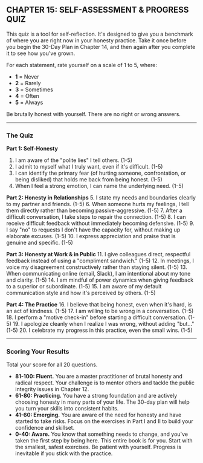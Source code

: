 ## CHAPTER 15: SELF-ASSESSMENT & PROGRESS QUIZ

This quiz is a tool for self-reflection. It's designed to give you a benchmark of where you are right now in your honesty practice. Take it once before you begin the 30-Day Plan in Chapter 14, and then again after you complete it to see how you've grown.

For each statement, rate yourself on a scale of 1 to 5, where:
*   **1** = Never
*   **2** = Rarely
*   **3** = Sometimes
*   **4** = Often
*   **5** = Always

Be brutally honest with yourself. There are no right or wrong answers.

---

### The Quiz

**Part 1: Self-Honesty**
1.  I am aware of the "polite lies" I tell others. (1-5)
2.  I admit to myself what I truly want, even if it's difficult. (1-5)
3.  I can identify the primary fear (of hurting someone, confrontation, or being disliked) that holds me back from being honest. (1-5)
4.  When I feel a strong emotion, I can name the underlying need. (1-5)

**Part 2: Honesty in Relationships**
5.  I state my needs and boundaries clearly to my partner and friends. (1-5)
6.  When someone hurts my feelings, I tell them directly rather than becoming passive-aggressive. (1-5)
7.  After a difficult conversation, I take steps to repair the connection. (1-5)
8.  I can receive difficult feedback without immediately becoming defensive. (1-5)
9.  I say "no" to requests I don't have the capacity for, without making up elaborate excuses. (1-5)
10. I express appreciation and praise that is genuine and specific. (1-5)

**Part 3: Honesty at Work & in Public**
11. I give colleagues direct, respectful feedback instead of using a "compliment sandwich." (1-5)
12. In meetings, I voice my disagreement constructively rather than staying silent. (1-5)
13. When communicating online (email, Slack), I am intentional about my tone and clarity. (1-5)
14. I am mindful of power dynamics when giving feedback to a superior or subordinate. (1-5)
15. I am aware of my default communication style and how it's perceived by others. (1-5)

**Part 4: The Practice**
16. I believe that being honest, even when it's hard, is an act of kindness. (1-5)
17. I am willing to be wrong in a conversation. (1-5)
18. I perform a "motive check-in" before starting a difficult conversation. (1-5)
19. I apologize cleanly when I realize I was wrong, without adding "but..." (1-5)
20. I celebrate my progress in this practice, even the small wins. (1-5)

---

### Scoring Your Results

Total your score for all 20 questions.

*   **81-100: Fluent.** You are a master practitioner of brutal honesty and radical respect. Your challenge is to mentor others and tackle the public integrity issues in Chapter 12.
*   **61-80: Practicing.** You have a strong foundation and are actively choosing honesty in many parts of your life. The 30-day plan will help you turn your skills into consistent habits.
*   **41-60: Emerging.** You are aware of the need for honesty and have started to take risks. Focus on the exercises in Part I and II to build your confidence and skillset.
*   **0-40: Aware.** You know that something needs to change, and you've taken the first step by being here. This entire book is for you. Start with the smallest, safest exercises. Be patient with yourself. Progress is inevitable if you stick with the practice.
